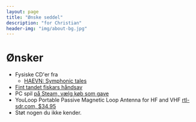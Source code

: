 ```yaml
---
layout: page
title: "Ønske seddel"
description: "for Christian"
header-img: "img/about-bg.jpg"
---
```

# Ønsker

* Fysiske CD'er fra
  * [HAEVN: Symphonic tales](https://haevnmusic.store/collections/cds/products/symphonic-tales-cd?variant=31498813276233)
* [Fint tandet fiskars håndsav](https://www.slojd-detaljer.dk/sortiment/trae-metalslojd/handvaerktoj/save-savklinger/handvaerkersav-6695)
* PC spil [på Steam, vælg køb som gave](https://store.steampowered.com/wishlist/profiles/76561197993716838/#sort=order)
* YouLoop Portable Passive Magnetic Loop Antenna for HF and VHF [rtl-sdr.com, $34.95](https://www.rtl-sdr.com/buy-rtl-sdr-dvb-t-dongles/?add-to-cart=41564)
* Støt nogen du ikke kender.
